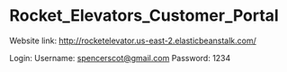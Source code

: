 # Rocket_Elevators_Customer_Portal

Website link: http://rocketelevator.us-east-2.elasticbeanstalk.com/

Login:
Username: spencerscot@gmail.com
Password: 1234
